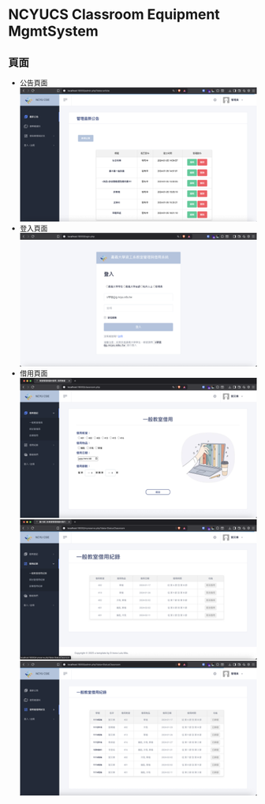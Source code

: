 # NCYUCS Classroom Equipment MgmtSystem

## 頁面

- 公告頁面
  ![](img/announce.png)
- 登入頁面
  ![](img/login.png)
- 借用頁面
  ![](img/borrow-1.png)
  ![](img/borrow-2.png)
  ![](img/borrow-3.png)
